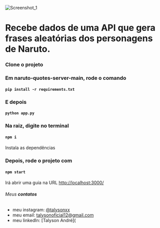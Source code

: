 ![Screenshot_1](https://user-images.githubusercontent.com/79946114/132094724-586c6b74-1083-4f35-ae6b-f09f6d9a9f95.png)
# Recebe dados de uma API que gera frases aleatórias dos personagens de Naruto.

### Clone o projeto

### Em naruto-quotes-server-main, rode o comando

#### `pip install -r requirements.txt`

### E depois

#### `python app.py`

### Na raiz, digite no terminal

#### `npm i`

Instala as dependências

### Depois, rode o projeto com

#### `npm start`

Irá abrir uma guia na URL [http://localhost:3000/](http://localhost:3000)

###### Meus **contatos**

  * meu instagram: [@talysonxx](https://instagram.com/talysonxx)
  * meu email: talysonoficial12@gmail.com
  * meu linkedIn:  [Talyson André](
